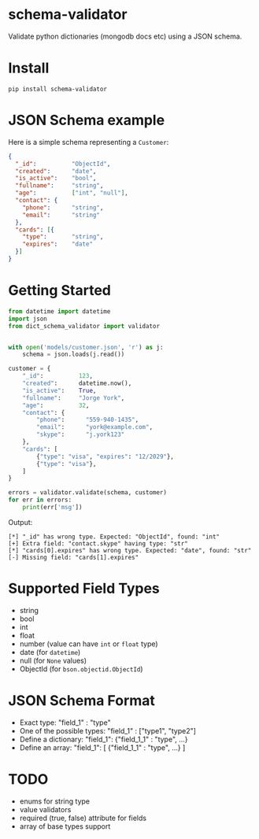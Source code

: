 # schema-validator
Validate python dictionaries (mongodb docs etc) using a JSON schema.


# Install
`pip install schema-validator`


# JSON Schema example
Here is a simple schema representing a `Customer`:
```json
{
  "_id":          "ObjectId",
  "created":      "date",
  "is_active":    "bool",
  "fullname":     "string",
  "age":          ["int", "null"],
  "contact": {
    "phone":      "string",
    "email":      "string"
  },
  "cards": [{
    "type":       "string",
    "expires":    "date"
  }]
}
```

# Getting Started
```python
from datetime import datetime
import json
from dict_schema_validator import validator


with open('models/customer.json', 'r') as j:
    schema = json.loads(j.read())

customer = {
    "_id":          123,
    "created":      datetime.now(),
    "is_active":    True,
    "fullname":     "Jorge York",
    "age":          32,
    "contact": {
        "phone":      "559-940-1435",
        "email":      "york@example.com",
        "skype":      "j.york123"
    },
    "cards": [
        {"type": "visa", "expires": "12/2029"},
        {"type": "visa"},
    ]
}

errors = validator.validate(schema, customer)
for err in errors:
    print(err['msg'])
```

Output:
```
[*] "_id" has wrong type. Expected: "ObjectId", found: "int"
[+] Extra field: "contact.skype" having type: "str"
[*] "cards[0].expires" has wrong type. Expected: "date", found: "str"
[-] Missing field: "cards[1].expires"
```

# Supported Field Types
- string
- bool
- int
- float
- number (value can have `int` or `float` type)
- date (for `datetime`)
- null (for `None` values)
- ObjectId (for `bson.objectid.ObjectId`)


# JSON Schema Format
- Exact type: "field_1" : "type"
- One of the possible types: "field_1" : ["type1", "type2"]
- Define a dictionary: "field_1": {"field_1_1" : "type", ...}
- Define an array: "field_1": [ {"field_1_1" : "type", ...} ]


# TODO
 - enums for string type
 - value validators
 - required (true, false) attribute for fields
 - array of base types support